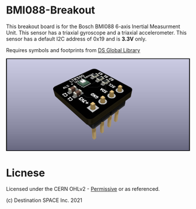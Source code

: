 # BMI088-Breakout

This breakout board is for the Bosch BMI088 6-axis Inertial Measurment Unit. This sensor has a triaxial gyroscope and a triaxial accelerometer. This sensor has a default I2C address of 0x19 and is **3.3V** only.

Requires symbols and footprints from [DS Global Library](https://github.com/Destination-SPACE/DS-KiCad-Global-Source)

![](https://github.com/Destination-SPACE/LTR390-Breakout/blob/main/ltr390Breakout_fixed.jpg)

# Licnese

Licensed under the CERN OHLv2 - [Permissive](https://github.com/Destination-SPACE/LTR390-Breakout/blob/main/LICENSE) or as referenced.

(c) Destination SPACE Inc. 2021
